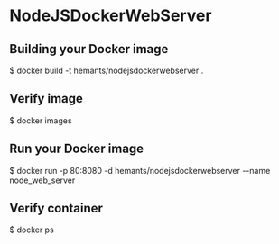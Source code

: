 # NodeJSDockerWebServer
## Building your Docker image
  $ docker build -t hemants/nodejsdockerwebserver .

## Verify image
  $ docker images
  
## Run your Docker image
  $ docker run -p 80:8080 -d hemants/nodejsdockerwebserver --name node_web_server

## Verify container
  $ docker ps
  
  
  
